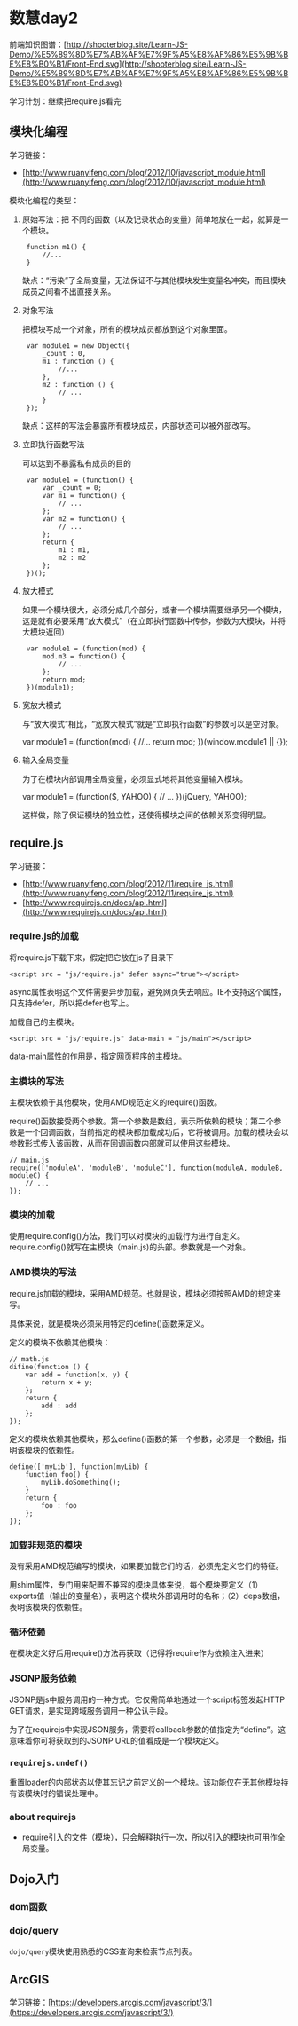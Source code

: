 # 数慧day2 #
前端知识图谱：[http://shooterblog.site/Learn-JS-Demo/%E5%89%8D%E7%AB%AF%E7%9F%A5%E8%AF%86%E5%9B%BE%E8%B0%B1/Front-End.svg](http://shooterblog.site/Learn-JS-Demo/%E5%89%8D%E7%AB%AF%E7%9F%A5%E8%AF%86%E5%9B%BE%E8%B0%B1/Front-End.svg)

学习计划：继续把require.js看完

## 模块化编程 ##
学习链接：

- [http://www.ruanyifeng.com/blog/2012/10/javascript_module.html](http://www.ruanyifeng.com/blog/2012/10/javascript_module.html)

模块化编程的类型：

1. 原始写法：把 不同的函数（以及记录状态的变量）简单地放在一起，就算是一个模块。

		function m1() {
			//...
		}
	缺点：“污染”了全局变量，无法保证不与其他模块发生变量名冲突，而且模块成员之间看不出直接关系。
2. 对象写法

	把模块写成一个对象，所有的模块成员都放到这个对象里面。

		var module1 = new Object({
			_count : 0,
			m1 : function () {
				//...
			},
			m2 : function () {
				// ...
			}
		});
	缺点：这样的写法会暴露所有模块成员，内部状态可以被外部改写。
3. 立即执行函数写法

	可以达到不暴露私有成员的目的

		var module1 = (function() {
			var _count = 0;
			var m1 = function() {
				// ...
			};
			var m2 = function() {
				// ...
			};
			return {
				m1 : m1,
				m2 : m2
			};
		})();
4. 放大模式

	如果一个模块很大，必须分成几个部分，或者一个模块需要继承另一个模块，这是就有必要采用“放大模式”（在立即执行函数中传参，参数为大模块，并将大模块返回）

		var module1 = (function(mod) {
			mod.m3 = function() {
				// ...
			};
			return mod;
		})(module1);
5. 宽放大模式

	与“放大模式”相比，“宽放大模式”就是“立即执行函数”的参数可以是空对象。

	var module1 = (function(mod) {
		//...
		return mod;
	})(window.module1 || {});
6. 输入全局变量

	为了在模块内部调用全局变量，必须显式地将其他变量输入模块。

	var module1 = (function($, YAHOO) {
		// ...
	})(jQuery, YAHOO);

	这样做，除了保证模块的独立性，还使得模块之间的依赖关系变得明显。

## require.js ##
学习链接：

- [http://www.ruanyifeng.com/blog/2012/11/require_js.html](http://www.ruanyifeng.com/blog/2012/11/require_js.html)
- [http://www.requirejs.cn/docs/api.html](http://www.requirejs.cn/docs/api.html)

### require.js的加载 ###
将require.js下载下来，假定把它放在js子目录下

	<script src = "js/require.js" defer async="true"></script>
async属性表明这个文件需要异步加载，避免网页失去响应。IE不支持这个属性，只支持defer，所以把defer也写上。

加载自己的主模块。

	<script src = "js/require.js" data-main = "js/main"></script>
data-main属性的作用是，指定网页程序的主模块。

### 主模块的写法 ###
主模块依赖于其他模块，使用AMD规范定义的require()函数。

require()函数接受两个参数。第一个参数是数组，表示所依赖的模块；第二个参数是一个回调函数，当前指定的模块都加载成功后，它将被调用。加载的模块会以参数形式传入该函数，从而在回调函数内部就可以使用这些模块。

	// main.js
	require(['moduleA', 'moduleB', 'moduleC'], function(moduleA, moduleB, moduleC) {
		// ...
	});

### 模块的加载 ###
使用require.config()方法，我们可以对模块的加载行为进行自定义。require.config()就写在主模块（main.js)的头部。参数就是一个对象。

### AMD模块的写法 ###
require.js加载的模块，采用AMD规范。也就是说，模块必须按照AMD的规定来写。

具体来说，就是模块必须采用特定的define()函数来定义。

定义的模块不依赖其他模块：

	// math.js
	difine(function () {
		var add = function(x, y) {
			return x + y;
		};
		return {
			add : add
		};
	});
定义的模块依赖其他模块，那么define()函数的第一个参数，必须是一个数组，指明该模块的依赖性。

	define(['myLib'], function(myLib) {
		function foo() {
			myLib.doSomething();
		}
		return {
			foo : foo
		};
	});

### 加载非规范的模块 ###
没有采用AMD规范编写的模块，如果要加载它们的话，必须先定义它们的特征。

用shim属性，专门用来配置不兼容的模块具体来说，每个模块要定义（1）exports值（输出的变量名），表明这个模块外部调用时的名称；（2）deps数组，表明该模块的依赖性。

### 循环依赖 ###
在模块定义好后用require()方法再获取（记得将require作为依赖注入进来）

### JSONP服务依赖 ###
JSONP是js中服务调用的一种方式。它仅需简单地通过一个script标签发起HTTP GET请求，是实现跨域服务调用一种公认手段。

为了在requirejs中实现JSON服务，需要将callback参数的值指定为“define”。这意味着你可将获取到的JSONP URL的值看成是一个模块定义。

### `requirejs.undef()` ###
重置loader的内部状态以使其忘记之前定义的一个模块。该功能仅在无其他模块持有该模块时的错误处理中。

### about requirejs ###
- require引入的文件（模块），只会解释执行一次，所以引入的模块也可用作全局变量。

## Dojo入门 ##
### dom函数 ###
### dojo/query ###
`dojo/query`模块使用熟悉的CSS查询来检索节点列表。



## ArcGIS ##
学习链接：[https://developers.arcgis.com/javascript/3/](https://developers.arcgis.com/javascript/3/)